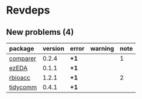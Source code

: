 # Revdeps

## New problems (4)

|package  |version |error  |warning |note |
|:--------|:-------|:------|:-------|:----|
|[comparer](problems.md#comparer)|0.2.4   |__+1__ |        |1    |
|[ezEDA](problems.md#ezeda)|0.1.1   |__+1__ |        |     |
|[rbioacc](problems.md#rbioacc)|1.2.1   |__+1__ |        |2    |
|[tidycomm](problems.md#tidycomm)|0.4.1   |__+1__ |        |     |

